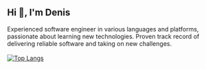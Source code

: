 ## Hi 👋, I'm Denis

Experienced software engineer in various languages and platforms, passionate about learning new technologies. Proven track record of delivering reliable software and taking on new challenges.
<br/>
<br/>
[![Top Langs](https://github-readme-stats.vercel.app/api/top-langs/?username=denismurphy&layout=compact&theme=dark#gh-dark-mode-only)](https://github.com/anuraghazra/github-readme-stats)
